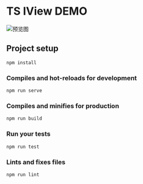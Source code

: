 # TS IView DEMO

![预览图](https://pan.baidu.com/disk/home?#/all?path=%2F&vmode=list)

## Project setup
```
npm install
```

### Compiles and hot-reloads for development
```
npm run serve
```

### Compiles and minifies for production
```
npm run build
```

### Run your tests
```
npm run test
```

### Lints and fixes files
```
npm run lint
```
